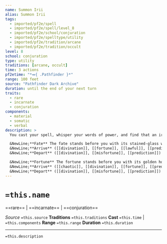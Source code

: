 ```yaml
---
name: Summon Irii
alias: Summon Irii
tags:
  - imported/pf2e/spell
  - imported/pf2e/spell/level_8
  - imported/pf2e/school/conjuration
  - imported/pf2e/spelltype/utility
  - imported/pf2e/tradition/arcane
  - imported/pf2e/tradition/occult
level: 8
school: conjuration
type: utility
traditions: [arcane, occult]
time: 3 actions
pf2etime: "*⬽{ .Pathfinder }*"
range: 100 feet
source: "Pathfinder Dark Archive"
duration: until the end of your next turn
traits:
  - rare
  - incarnate
  - conjuration
components:
  - material
  - somatic
  - verbal
description: >
  You cast your spell, whisper your words of power, and find that an irii is already here-indeed, they have always been here, and always were, and always will be. The temporal being occupies the space of a Medium creature and has a Speed of 60 feet and a fly Speed of 60 feet. When you Cast this Spell, choose whether it summons a fate irii or a fortune irii.

  &NewLine;**Fate** The fate stands before you with its stained-glass wings and animal-headed gaze, floating eyes circling about it
  &NewLine;**Arrive** ([[divination]], [[fortune]], [[lawful]], [[prediction]])**Decree the Immutability of Time** While within 30 feet of the fate, you and your allies who roll below 10 on a d20 for an attack roll, Perception check, saving throw, or skill check get a 10 instead
  &NewLine;**Depart** ([[divination]], [[misfortune]], [[prediction]]) **Observe the Inevitability of Destiny** Each enemy within a 30-foot emanation must attempt a Will save. If a creature fails its save, until the end of its next turn, any time it rolls above 10 on a d20 for an attack roll, Perception check, saving throw, or skill check, it gets a 10 instead.

  &NewLine;**Fortune** The fortune stands before you with its golden horns and moth-scale wings, a sly smirk on its elfin face
  &NewLine;**Arrive** ([[chaotic]], [[divination]], [[fortune]], [[prediction]]) **Decree the Chaos of Infinity** While within 30 feet of the fortune, you and your allies roll twice and take the higher roll on all damage rolls, Perception checks, and saving throws
  &NewLine;**Depart** ([[divination]], [[misfortune]], [[prediction]]) **Sunder Eternity's Authority** Each enemy within a 30-foot emanation must attempt a Will save. A creature that fails its save must roll twice and take the lower result on all damage rolls, Perception checks, and saving throws until the end of its next turn.
---
```

# `=this.name`
==rare== | ==incarnate== | ==conjuration==

*Source* `=this.source`
**Traditions** `=this.traditions`
**Cast** `=this.time` | `=this.components`
**Range** `=this.range`
**Duration** `=this.duration`

***
`=this.description`